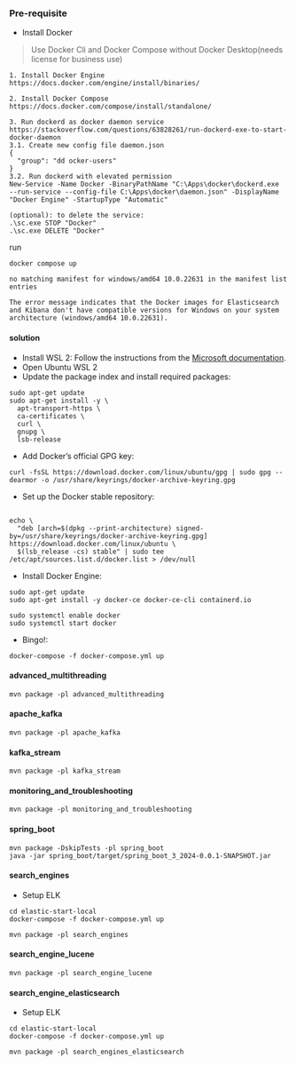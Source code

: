 ### Pre-requisite
- Install Docker

> Use Docker Cli and Docker Compose without Docker Desktop(needs license for business use)

```commandline
1. Install Docker Engine
https://docs.docker.com/engine/install/binaries/

2. Install Docker Compose
https://docs.docker.com/compose/install/standalone/

3. Run dockerd as docker daemon service
https://stackoverflow.com/questions/63828261/run-dockerd-exe-to-start-docker-daemon
3.1. Create new config file daemon.json
{
  "group": "dd ocker-users"
}
3.2. Run dockerd with elevated permission
New-Service -Name Docker -BinaryPathName "C:\Apps\docker\dockerd.exe  --run-service --config-file C:\Apps\docker\daemon.json" -DisplayName "Docker Engine" -StartupType "Automatic"

(optional): to delete the service:
.\sc.exe STOP "Docker"
.\sc.exe DELETE "Docker"
```

run
```commandline
docker compose up

no matching manifest for windows/amd64 10.0.22631 in the manifest list entries

The error message indicates that the Docker images for Elasticsearch and Kibana don't have compatible versions for Windows on your system architecture (windows/amd64 10.0.22631).

```

#### solution

- Install WSL 2: Follow the instructions from the [Microsoft documentation](https://learn.microsoft.com/en-us/windows/wsl/install).
- Open Ubuntu WSL 2
- Update the package index and install required packages:
```commandline
sudo apt-get update
sudo apt-get install -y \
  apt-transport-https \
  ca-certificates \
  curl \
  gnupg \
  lsb-release
```
- Add Docker’s official GPG key:
```commandline
curl -fsSL https://download.docker.com/linux/ubuntu/gpg | sudo gpg --dearmor -o /usr/share/keyrings/docker-archive-keyring.gpg
```
- Set up the Docker stable repository:
```commandline

echo \
  "deb [arch=$(dpkg --print-architecture) signed-by=/usr/share/keyrings/docker-archive-keyring.gpg] https://download.docker.com/linux/ubuntu \
  $(lsb_release -cs) stable" | sudo tee /etc/apt/sources.list.d/docker.list > /dev/null

```

- Install Docker Engine:
```commandline
sudo apt-get update
sudo apt-get install -y docker-ce docker-ce-cli containerd.io

sudo systemctl enable docker
sudo systemctl start docker
```

- Bingo!:
```commandline
docker-compose -f docker-compose.yml up
```

#### advanced_multithreading

```commandline
mvn package -pl advanced_multithreading
```

#### apache_kafka

```commandline
mvn package -pl apache_kafka
```

#### kafka_stream

```commandline
mvn package -pl kafka_stream
```

#### monitoring_and_troubleshooting

```commandline
mvn package -pl monitoring_and_troubleshooting
```

#### spring_boot

```commandline
mvn package -DskipTests -pl spring_boot
java -jar spring_boot/target/spring_boot_3_2024-0.0.1-SNAPSHOT.jar
```

#### search_engines
- Setup ELK
```commandline
cd elastic-start-local
docker-compose -f docker-compose.yml up
```
```commandline
mvn package -pl search_engines
```

#### search_engine_lucene

```commandline
mvn package -pl search_engine_lucene
```

#### search_engine_elasticsearch

- Setup ELK
```commandline
cd elastic-start-local
docker-compose -f docker-compose.yml up
```

```commandline
mvn package -pl search_engines_elasticsearch
```


